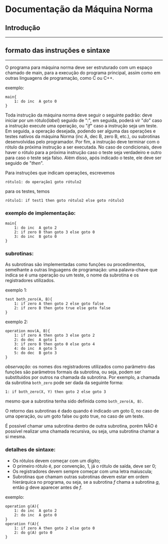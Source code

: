# Documentação da Máquina Norma
## Introdução
 ---


## formato das instruções e sintaxe
 --- 

O programa para máquina norma deve ser estruturado com um espaço chamado de main, para a execução do programa principal, assim como em outras linguagens de programação, como C ou C++.

exemplo:

    main{
        1: do inc  A goto 0
    }

Toda instrução da máquina norma deve seguir o seguinte padrão: deve iniciar por um rótulo(_label_) seguido de ":", em seguida, poderá vir "_do_" caso a instrução execute uma operação, ou "_if_" caso a instrução seja um teste. Em seguida, a operação desejada, podendo ser alguma das operações e testes nativos da máquina Norma (inc A, dec B, zero B, etc.), ou subrotinas desenvolvidas pelo programador. Por fim, a instrução deve terminar com o rótulo da próxima instrução a ser executada. No caso de condicionais, deve haver o rótulo para a próxima instrução caso o teste seja verdadeiro e outro para caso o teste seja falso. Além disso, após indicado o teste, ele deve ser seguido de "_then_".

Para instruções que indicam operações, escrevemos

    rótulo1: do operação1 goto rótulo2

para os testes, temos 

    rótulo1: if test1 then goto rótulo2 else goto rótulo3

### exemplo de implementação:

    main{
        1: do inc  A goto 2
        2: if zero B than goto 3 else goto 0
        3: do inc  B goto 0
    }
### subrotinas:
As subrotinas são implementadas como funções ou procedimentos, semelhante a outras linguagens de programação: uma palavra-chave que indica se é uma operação ou um teste, o nome da subrotina e os registradores utilizados.

exemplo 1:

    test both_zero(A, B){
        1: if zero A then goto 2 else goto false
        2: if zero B then goto true else goto false
    }

exemplo 2:

    operation mov(A, B){
        1: if zero A then goto 3 else goto 2
        2: do dec  A goto 1
        3: if zero B then goto 0 else goto 4
        4: do inc  A goto 5
        5: do dec  B goto 3
    }

_observação:_ os nomes dos registradores utilizados como parâmetro das funções são parâmetros formais da subrotina, ou seja, podem ser substituidos por outros na chamada da subrotina. Por exemplo, a chamada da subrotina `both_zero` pode ser dada da seguinte forma:

    1: if both_zero(X, Y) then goto 2 else goto 3

mesmo que a subrotina tenha sido definida como `both_zero(A, B)`.

O retorno das subrotinas é dado quando é indicado um goto 0, no caso de uma operação, ou um goto false ou goto true, no caso de um teste.

É possível chamar uma subrotina dentro de outra subrotina, porém NÃO é possível realizar uma chamada recursiva, ou seja, uma subrotina chamar a si mesma.


### detalhes de sintaxe:
* Os rótulos devem começar com um dígito;
* O primeiro rótulo é, por convenção, 1, já o rótulo de saída, deve ser 0;
* Os registradores devem sempre começar com uma letra maíuscula;
* Subrotinas que chamam outras subrotinas devem estar em ordem hierárquica no programa, ou seja, se a subrotina _f_ chama a subrotina _g_, então _g_ deve aparecer antes de _f_.

exemplo:

    operation g(A){
        1: do inc  A goto 2
        2: do inc  A goto 0
    }
    operation f(A){
        1: if zero A then goto 2 else goto 0
        2: do g(A) goto 0
    }
